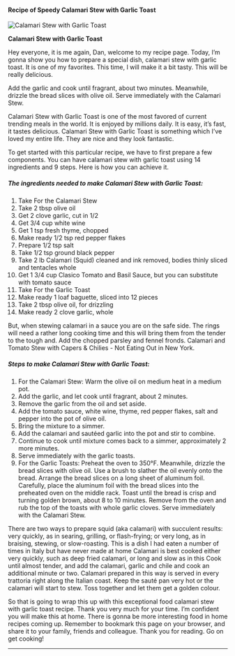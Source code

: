             

#### Recipe of Speedy Calamari Stew with Garlic Toast

![Calamari Stew with Garlic Toast](https://img-global.cpcdn.com/recipes/5371774057316352/751x532cq70/calamari-stew-with-garlic-toast-recipe-main-photo.jpg)

**Calamari Stew with Garlic Toast**

Hey everyone, it is me again, Dan, welcome to my recipe page. Today, I’m gonna show you how to prepare a special dish, calamari stew with garlic toast. It is one of my favorites. This time, I will make it a bit tasty. This will be really delicious.

Add the garlic and cook until fragrant, about two minutes. Meanwhile, drizzle the bread slices with olive oil. Serve immediately with the Calamari Stew.

Calamari Stew with Garlic Toast is one of the most favored of current trending meals in the world. It is enjoyed by millions daily. It is easy, it’s fast, it tastes delicious. Calamari Stew with Garlic Toast is something which I’ve loved my entire life. They are nice and they look fantastic.

To get started with this particular recipe, we have to first prepare a few components. You can have calamari stew with garlic toast using 14 ingredients and 9 steps. Here is how you can achieve it.

##### The ingredients needed to make Calamari Stew with Garlic Toast:

1.  Take For the Calamari Stew
2.  Take 2 tbsp olive oil
3.  Get 2 clove garlic, cut in 1/2
4.  Get 3/4 cup white wine
5.  Get 1 tsp fresh thyme, chopped
6.  Make ready 1/2 tsp red pepper flakes
7.  Prepare 1/2 tsp salt
8.  Take 1/2 tsp ground black pepper
9.  Take 2 lb Calamari (Squid) cleaned and ink removed, bodies thinly sliced and tentacles whole
10.  Get 1 3/4 cup Clasico Tomato and Basil Sauce, but you can substitute with tomato sauce
11.  Take For the Garlic Toast
12.  Make ready 1 loaf baguette, sliced into 12 pieces
13.  Take 2 tbsp olive oil, for drizzling
14.  Make ready 2 clove garlic, whole

But, when stewing calamari in a sauce you are on the safe side. The rings will need a rather long cooking time and this will bring them from the tender to the tough and. Add the chopped parsley and fennel fronds. Calamari and Tomato Stew with Capers & Chilies - Not Eating Out in New York.

##### Steps to make Calamari Stew with Garlic Toast:

1.  For the Calamari Stew: Warm the olive oil on medium heat in a medium pot.
2.  Add the garlic, and let cook until fragrant, about 2 minutes.
3.  Remove the garlic from the oil and set aside.
4.  Add the tomato sauce, white wine, thyme, red pepper flakes, salt and pepper into the pot of olive oil.
5.  Bring the mixture to a simmer.
6.  Add the calamari and sautéed garlic into the pot and stir to combine.
7.  Continue to cook until mixture comes back to a simmer, approximately 2 more minutes.
8.  Serve immediately with the garlic toasts.
9.  For the Garlic Toasts: Preheat the oven to 350°F. Meanwhile, drizzle the bread slices with olive oil. Use a brush to slather the oil evenly onto the bread. Arrange the bread slices on a long sheet of aluminum foil. Carefully, place the aluminum foil with the bread slices into the preheated oven on the middle rack. Toast until the bread is crisp and turning golden brown, about 8 to 10 minutes. Remove from the oven and rub the top of the toasts with whole garlic cloves. Serve immediately with the Calamari Stew.

There are two ways to prepare squid (aka calamari) with succulent results: very quickly, as in searing, grilling, or flash-frying; or very long, as in braising, stewing, or slow-roasting. This is a dish I had eaten a number of times in Italy but have never made at home Calamari is best cooked either very quickly, such as deep fried calamari, or long and slow as in this Cook until almost tender, and add the calamari, garlic and chile and cook an additional minute or two. Calamari prepared in this way is served in every trattoria right along the Italian coast. Keep the sauté pan very hot or the calamari will start to stew. Toss together and let them get a golden colour.

So that is going to wrap this up with this exceptional food calamari stew with garlic toast recipe. Thank you very much for your time. I’m confident you will make this at home. There is gonna be more interesting food in home recipes coming up. Remember to bookmark this page on your browser, and share it to your family, friends and colleague. Thank you for reading. Go on get cooking!

* * *
